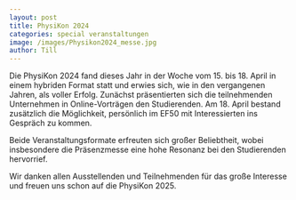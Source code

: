 ```yaml
---
layout: post
title: PhysiKon 2024
categories: special veranstaltungen
image: /images/Physikon2024_messe.jpg
author: Till
---
```

Die PhysiKon 2024 fand dieses Jahr in der Woche vom 15. bis 18. April in einem hybriden Format statt und erwies sich, wie in den vergangenen Jahren, als voller Erfolg. Zunächst präsentierten sich die teilnehmenden Unternehmen in Online-Vorträgen den Studierenden. 
Am 18. April bestand zusätzlich die Möglichkeit, persönlich im EF50 mit Interessierten ins Gespräch zu kommen.

Beide Veranstaltungsformate erfreuten sich großer Beliebtheit, wobei insbesondere die Präsenzmesse eine hohe Resonanz bei den Studierenden hervorrief. 

Wir danken allen Ausstellenden und Teilnehmenden für das große Interesse und freuen uns schon auf die PhysiKon 2025.

